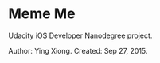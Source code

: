 Meme Me
=======

Udacity iOS Developer Nanodegree project.


Author: Ying Xiong.
Created: Sep 27, 2015.
